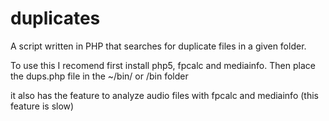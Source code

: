 duplicates
==========

A script written in PHP that searches for duplicate files in a given folder.

To use this I recomend first install php5, fpcalc and mediainfo.
Then place the dups.php file in the ~/bin/ or /bin folder


it also has the feature to analyze audio files with fpcalc and mediainfo (this feature is slow)
